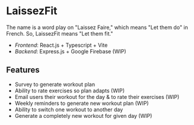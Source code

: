 # LaissezFit
The name is a word play on "Laissez Faire," which means "Let them do" in French. So, LaissezFit means "Let them fit."

- *Frontend*: React.js + Typescript + Vite
- *Backend*: Express.js + Google Firebase (WIP)

## Features
- Survey to generate workout plan
- Ability to rate exercises so plan adapts (WIP)
- Email users their workout for the day & to rate their exercises (WIP)
- Weekly reminders to generate new workout plan (WIP)
- Ability to switch one workout to another day
- Generate a completely new workout for given day (WIP)
